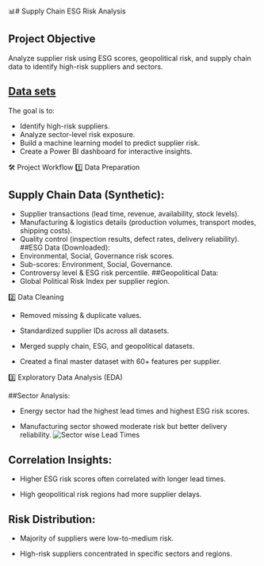 📊# Supply Chain ESG Risk Analysis

## Project Objective
Analyze supplier risk using ESG scores, geopolitical risk, and supply chain data to identify high-risk suppliers and sectors.

## [Data sets](https://drive.google.com/drive/folders/15TpAQFVULgdmsL5SiO0QZa2RVfFbuz9M?usp=sharing)

The goal is to:
- Identify high-risk suppliers.
- Analyze sector-level risk exposure.
- Build a machine learning model to predict supplier risk.
- Create a Power BI dashboard for interactive insights.

🛠️ Project Workflow
1️⃣ Data Preparation
## Supply Chain Data (Synthetic):
- Supplier transactions (lead time, revenue, availability, stock levels).
- Manufacturing & logistics details (production volumes, transport modes, shipping costs).
- Quality control (inspection results, defect rates, delivery reliability).
##ESG Data (Downloaded):
- Environmental, Social, Governance risk scores.
- Sub-scores: Environment, Social, Governance.
- Controversy level & ESG risk percentile.
##Geopolitical Data:
- Global Political Risk Index per supplier region.

2️⃣ Data Cleaning

- Removed missing & duplicate values.

- Standardized supplier IDs across all datasets.

- Merged supply chain, ESG, and geopolitical datasets.

- Created a final master dataset with 60+ features per supplier.

3️⃣ Exploratory Data Analysis (EDA)

##Sector Analysis:

- Energy sector had the highest lead times and highest ESG risk scores.

- Manufacturing sector showed moderate risk but better delivery reliability.
  ![ Sector wise Lead Times](Sectorwiseleadtime.png)

## Correlation Insights:

- Higher ESG risk scores often correlated with longer lead times.

- High geopolitical risk regions had more supplier delays.

## Risk Distribution:

- Majority of suppliers were low-to-medium risk.

- High-risk suppliers concentrated in specific sectors and regions.
  

